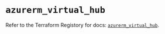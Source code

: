 # `azurerm_virtual_hub`

Refer to the Terraform Registory for docs: [`azurerm_virtual_hub`](https://registry.terraform.io/providers/hashicorp/azurerm/3.78.0/docs/resources/virtual_hub).

